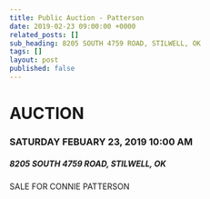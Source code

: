 ```yaml
---
title: Public Auction - Patterson
date: 2019-02-23 09:00:00 +0000
related_posts: []
sub_heading: 8205 SOUTH 4759 ROAD, STILWELL, OK
tags: []
layout: post
published: false
---
```

# AUCTION
### SATURDAY FEBUARY 23, 2019 10:00 AM
##### 8205 SOUTH 4759 ROAD, STILWELL, OK
SALE FOR CONNIE PATTERSON